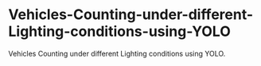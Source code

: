 # Vehicles-Counting-under-different-Lighting-conditions-using-YOLO
Vehicles Counting under different Lighting conditions using YOLO.
